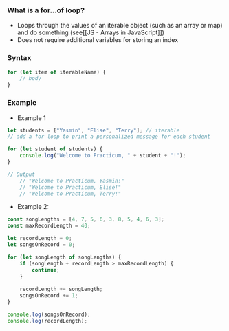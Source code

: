 ### What is a for...of loop?
* Loops through the values of an iterable object (such as an array or map) and do something (see[[JS - Arrays in JavaScript]])
* Does not require additional variables for storing an index

### Syntax
```js
for (let item of iterableName) {
	// body
}
```

### Example
* Example 1
```js
let students = ["Yasmin", "Elise", "Terry"]; // iterable
// add a for loop to print a personalized message for each student

for (let student of students) {
	console.log("Welcome to Practicum, " + student + "!");
} 

// Output
	// "Welcome to Practicum, Yasmin!"
	// "Welcome to Practicum, Elise!"
	// "Welcome to Practicum, Terry!" 
```

* Example 2:
```js
const songLengths = [4, 7, 5, 6, 3, 8, 5, 4, 6, 3];
const maxRecordLength = 40;

let recordLength = 0;
let songsOnRecord = 0;

for (let songLength of songLengths) {
	if (songLength + recordLength > maxRecordLength) {
	    continue;
	}
	
	recordLength += songLength;
	songsOnRecord += 1;
}

console.log(songsOnRecord);
console.log(recordLength);
```